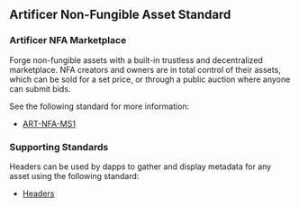 ## Artificer Non-Fungible Asset Standard

### Artificer NFA Marketplace

Forge non-fungible assets with a built-in trustless and decentralized marketplace. NFA creators and owners are in total control of their assets, which can be sold for a set price, or through a public auction where anyone can submit bids. 

See the following standard for more information:

* [ART-NFA-MS1](/ART-NFA-MS1/README.md)

### Supporting Standards

Headers can be used by dapps to gather and display metadata for any asset using the following standard:

* [Headers](/Headers/README.md)
